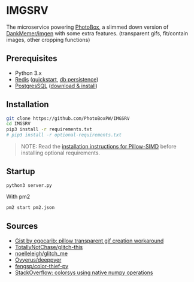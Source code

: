 # IMGSRV
The microservice powering [PhotoBox](https://photobox.pw), a slimmed down version of [DankMemer/imgen](https://github.com/DankMemer/imgen) with some extra features. (transparent gifs, fit/contain images, other cropping functions)

## Prerequisites
- Python 3.x
- [Redis](https://redis.io/) ([quickstart](https://redis.io/topics/quickstart), [db persistence](https://redis.io/topics/persistence))
- [PostgresSQL](https://www.postgresql.org/) ([download & install](https://www.postgresql.org/download/))

## Installation
```bash
git clone https://github.com/PhotoBoxPW/IMGSRV
cd IMGSRV
pip3 install -r requirements.txt
# pip3 install -r optional-requirements.txt
```
> NOTE: Read the [installation instructions for Pillow-SIMD](https://github.com/uploadcare/pillow-simd#installation) before installing optional requirements.

## Startup
```
python3 server.py
```

With pm2
```bash
pm2 start pm2.json
```

## Sources
- [Gist by egocarib: pillow transparent gif creation workaround](https://gist.github.com/egocarib/ea022799cca8a102d14c54a22c45efe0)
- [TotallyNotChase/glitch-this](https://github.com/TotallyNotChase/glitch-this)
- [noelleleigh/glitch_me](https://github.com/noelleleigh/glitch_me)
- [Ovyerus/deeppyer](https://github.com/Ovyerus/deeppyer)
- [fengsp/color-thief-py](https://github.com/fengsp/color-thief-py)
- [StackOverflow: colorsys using native numpy operations](https://stackoverflow.com/a/7274986/6467130)
